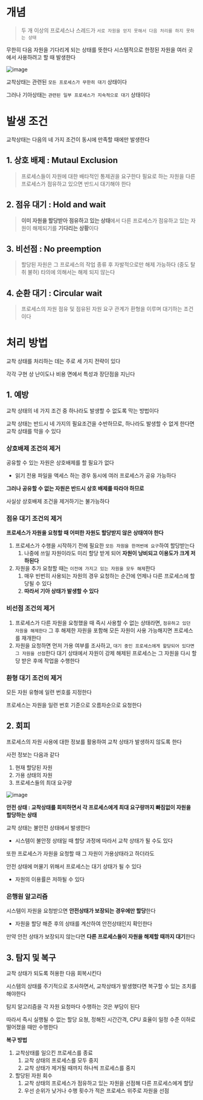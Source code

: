 # 개념

> 두 개 이상의 프로세스나 스레드가 `서로 자원을 얻지 못해서 다음 처리를 하지 못하는 상태`

무한히 다음 자원을 기다리게 되는 상태를 뜻한다
시스템적으로 한정된 자원을 여러 곳에서 사용하려고 할 때 발생한다
> 

![image](https://user-images.githubusercontent.com/74011724/208625993-d91f475b-67e9-4b32-943e-18beb89f0055.png)


교착상태는 관련된 `모든 프로세스가 무한히 대기` 상태이다

그러나 기아상태는 `관련된 일부 프로세스가 지속적으로 대기` 상태이다

# 발생 조건

교착상태는 다음의 네 가지 조건이 동시에 만족할 때에만 발생한다

## 1. 상호 배제 : Mutaul Exclusion

> 프로세스들이 자원에 대한 배타적인 통제권을 요구한다
필요로 하는 자원을 다른 프로세스가 점유하고 있으면 반드시 대기해야 한다
> 

## 2. 점유 대기 : Hold and wait

> **이미 자원을 할당받아 점유하고 있는 상태**에서 
다른 프로세스가 점유하고 있는 자원이 해제되기를 **기다리는 상황**이다
> 

## 3. 비선점 : No preemption

> 할당된 자원은 그 프로세스의 작업 종류 후 자발적으로만 해제 가능하다 (중도 탈취 불허)
타의에 의해서는 해제 되지 않는다
> 

## 4. 순환 대기 : Circular wait

> 프로세스의 자원 점유 및 점유된 자원 요구 관계가 환형을 이루며 대기하는 조건이다
> 

# 처리 방법

교착 상태를 처리하는 데는 주로 세 가지 전략이 있다

각각 구현 상 난이도나 비용 면에서 특성과 장단점을 지닌다


## 1. 예방

교착 상태의 네 가지 조건 중 하나라도 발생할 수 없도록 막는 방법이다

교착 상태는 반드시 네 가지의 필요조건을 수반하므로, 하나라도 발생할 수 없게 한다면 교착 상태를 막을 수 있다

### 상호배제 조건의 제거

공유할 수 있는 자원은 상호배제를 할 필요가 없다

- 읽기 전용 파일을 액세스 하는 경우 동시에 여러 프로세스가 공유 가능하다

**그러나 공유할 수 없는 자원은 반드시 상호 배제를 따라야 하므로**

사실상 상호배제 조건을 제거하기는 불가능하다

### 점유 대기 조건의 제거

**프로세스가 자원을 요청할 때 어떠한 자원도 할당받지 않은 상태여야 한다**

1. 프로세스가 수행을 시작하기 전에 필요한 `모든 자원을 한꺼번에 요구`하여 할당받는다
    1. 나중에 쓰일 자원이라도 미리 할당 받게 되어 **자원이 낭비되고 이용도가 크게 저하된다**
2. 자원을 추가 요청할 때는 `이전에 가지고 있는 자원을 모두 해제`한다
    1. 매우 빈번히 사용되는 자원의 경우 요청하는 순간에 언제나 다른 프로세스에 할당될 수 있다
    2. **따라서 기아 상태가 발생할 수 있다**

### 비선점 조건의 제거

1. 프로세스가 다른 자원을 요청했을 때 즉시 사용할 수 없는 상태라면, `점유하고 있던 자원을 해제한다`
그 후 해제한 자원을 포함해 모든 자원이 사용 가능해지면 프로세스를 재개한다
2. 자원을 요청하면 먼저 가용 여부를 조사하고, `대기 중인 프로세스에게 할당되어 있다면 그 자원을 선점`한다
대기 상태에서 자원이 강제 해제된 프로세스는 그 자원을 다시 할당 받은 후에 작업을 수행한다

### 환형 대기 조건의 제거

모든 자원 유형에 일련 번호를 지정한다

프로세스는 자원을 일련 번호 기준으로 오름차순으로 요청한다


## 2. 회피

프로세스의 자원 사용에 대한 정보를 활용하여 교착 상태가 발생하지 않도록 한다

사전 정보는 다음과 같다

1. 현재 할당된 자원
2. 가용 상태의 자원
3. 프로세스들의 최대 요구량

![image](https://user-images.githubusercontent.com/74011724/208626036-5c031535-b8db-4f01-a1fb-89094d48dd69.png)


**안전 상태 : 교착상태를 회피하면서 각 프로세스에게 최대 요구량까지 빠짐없이 자원을 할당하는 상태**

교착 상태는 불안전 상태에서 발생한다

- 시스템이 불안정 상태일 때 할당 과정에 따라서 교착 상태가 될 수도 있다

또한 프로세스가 자원을 요청할 때 그 자원이 가용상태라고 하더라도 

안전 상태에 머물기 위해서 프로세스는 대기 상태가 될 수 있다

- 자원의 이용률은 저하될 수 있다

### 은행원 알고리즘

시스템이 자원을 요청받으면 **안전상태가 보장되는 경우에만 할당**한다

- 자원을 할당 해준 후의 상태를 계산하여 안전상태인지 확인한다

만약 안전 상태가 보장되지 않는다면 **다른 프로세스들이 자원을 해제할 때까지 대기**한다

## 3. 탐지 및 복구

교착 상태가 되도록 허용한 다음 회복시킨다

시스템의 상태를 주기적으로 조사하면서, 교착상태가 발생했다면 복구할 수 있는 조치를 해야한다

탐지 알고리즘을 각 자원 요청마다 수행하는 것은 부담이 된다

따라서 즉시 실행될 수 없는 할당 요쳥, 정해진 시간간격, CPU 효율이 일정 수준 이하로 떨어졌을 때만 수행한다


**복구 방법**

1. 교착상태를 일으킨 프로세스를 종료
    1. 교착 상태의 프로세스를 모두 중지
    2. 교착 상태가 제거될 때까지 하나씩 프로세스를 중지
2. 할당된 자원 회수
    1. 교착 상태의 프로세스가 점유하고 있는 자원을 선점해 다른 프로세스에게 할당
    2. 우선 순위가 낮거나 수행 횟수가 적은 프로세스 위주로 자원을 선점
